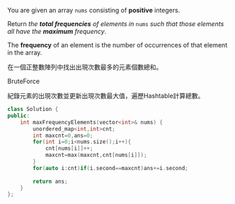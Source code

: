 You are given an array `nums` consisting of **positive** integers.

Return _the **total frequencies** of elements in_ `nums` _such that those elements all have the **maximum** frequency_.

The **frequency** of an element is the number of occurrences of that element in the array.

在一個正整數陣列中找出出現次數最多的元素個數總和。

BruteForce

紀錄元素的出現次數並更新出現次數最大值，遍歷Hashtable計算總數。

```cpp
class Solution {
public:
    int maxFrequencyElements(vector<int>& nums) {
        unordered_map<int,int>cnt;
        int maxcnt=0,ans=0;
        for(int i=0;i<nums.size();i++){
            cnt[nums[i]]++;
            maxcnt=max(maxcnt,cnt[nums[i]]);
        }
        for(auto i:cnt)if(i.second==maxcnt)ans+=i.second;
        
        return ans;
    }
};
```